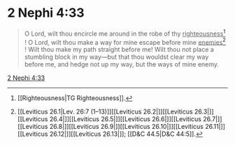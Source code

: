 # 2 Nephi 4:33

> O Lord, wilt thou encircle me around in the robe of thy <u>righteousness</u>[^a] ! O Lord, wilt thou make a way for mine escape before mine <u>enemies</u>[^b] ! Wilt thou make my path straight before me! Wilt thou not place a stumbling block in my way—but that thou wouldst clear my way before me, and hedge not up my way, but the ways of mine enemy.

[2 Nephi 4:33](https://www.churchofjesuschrist.org/study/scriptures/bofm/2-ne/4?lang=eng&id=p33#p33)


[^a]: [[Righteousness|TG Righteousness]].  
[^b]: [[Leviticus 26.1|Lev. 26:7 (1–13)]][[Leviticus 26.2|]][[Leviticus 26.3|]][[Leviticus 26.4|]][[Leviticus 26.5|]][[Leviticus 26.6|]][[Leviticus 26.7|]][[Leviticus 26.8|]][[Leviticus 26.9|]][[Leviticus 26.10|]][[Leviticus 26.11|]][[Leviticus 26.12|]][[Leviticus 26.13|]]; [[D&C 44.5|D&C 44:5]].  
